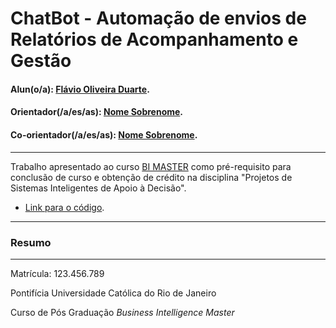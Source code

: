 <!-- antes de enviar a versão final, solicitamos que todos os comentários, colocados para orientação ao aluno, sejam removidos do arquivo -->

# ChatBot - Automação de envios de Relatórios de Acompanhamento e Gestão

#### Alun(o/a): [Flávio Oliveira Duarte](https://github.com/flaviooduarte).
#### Orientador(/a/es/as): [Nome Sobrenome](https://github.com/link_do_github).
#### Co-orientador(/a/es/as): [Nome Sobrenome](https://github.com/link_do_github). <!-- caso não aplicável, remover esta linha -->

---

Trabalho apresentado ao curso [BI MASTER](https://ica.puc-rio.ai/bi-master) como pré-requisito para conclusão de curso e obtenção de crédito na disciplina "Projetos de Sistemas Inteligentes de Apoio à Decisão".

- [Link para o código](https://github.com/flaviooduarte/ChatBot.git). <!-- caso não aplicável, remover esta linha -->

---

### Resumo

<!-- trocar o texto abaixo pelo resumo do trabalho, em português -->


---

Matrícula: 123.456.789

Pontifícia Universidade Católica do Rio de Janeiro

Curso de Pós Graduação *Business Intelligence Master*
